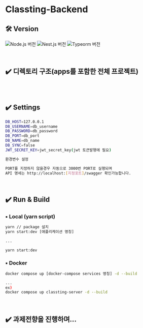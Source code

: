 # Classting-Backend

## 🛠️ Version <br/>

![Node.js 버전](https://img.shields.io/badge/Node.js-18.13.0-brightgreen) ![Nest.js 버전](https://img.shields.io/badge/Nest.js-9.0.0-red) ![Typeorm 버전](https://img.shields.io/badge/Typeorm-0.3.17-blue)

<br/>

## ✔️ 디렉토리 구조(apps를 포함한 전체 프로젝트)

```

```

<br/>

## ✔️ Settings

```bash
DB_HOST=127.0.0.1
DB_USERNAME=db_username
DB_PASSWORD=db_password
DB_PORT=db_port
DB_NAME=db_name
DB_SYNC=false
JWT_SECRET_KEY=jwt_secret_key(jwt 토큰발행에 필요)

환경변수 설정

PORT를 지정하지 않을경우 자동으로 3000번 PORT로 실행되며
API 명세는 http://localhost:[지정포트]/swagger 확인가능합니다.
```

<br/>

## ✔️ Run & Build

### ▪️ Local (yarn script)

```bash
yarn // package 설치
yarn start:dev [애플리케이션 명칭]

...

yarn start:dev
```

### ▪️ Docker

```bash
docker compose up [docker-compose services 명칭] -d --build

...
ex)
docker compose up classting-server -d --build
```

<br/>

## ✔️ 과제전향을 진행하며...

```

```

<br/>

